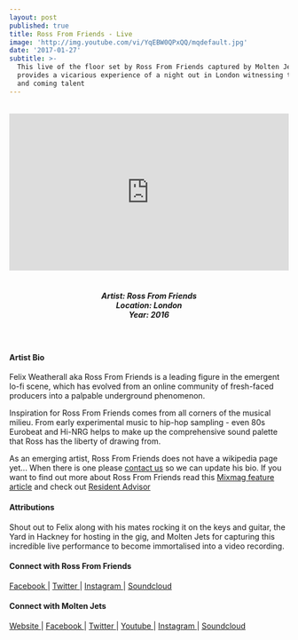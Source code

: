 ```yaml
---
layout: post
published: true
title: Ross From Friends - Live
image: 'http://img.youtube.com/vi/YqEBW0QPxQQ/mqdefault.jpg'
date: '2017-01-27'
subtitle: >-
  This live of the floor set by Ross From Friends captured by Molten Jets
  provides a vicarious experience of a night out in London witnessing top UK up
  and coming talent
---
```

<style>.embed-container { position: relative; padding-bottom: 56.25%; height: 0; overflow: hidden; max-width: 100%; } .embed-container iframe, .embed-container object, .embed-container embed { position: absolute; top: 0; left: 0; width: 100%; height: 100%; }</style><br />
<div class="embed-container">
<iframe allowfullscreen="" frameborder="0" height="315" src="https://www.youtube.com/embed/YqEBW0QPxQQ" width="560"></iframe></div>
<br>
<h5 style="text-align: center;">
Artist: Ross From Friends <br>
Location: London <br>
Year: 2016
</h5>
<br>


#### Artist Bio

Felix Weatherall aka Ross From Friends is a leading figure in the emergent lo-fi scene, which has evolved from an online community of fresh-faced producers into a palpable underground phenomenon.

Inspiration for Ross From Friends comes from all corners of the musical milieu. From early experimental music to hip-hop sampling - even 80s Eurobeat and Hi-NRG helps to make up the comprehensive sound palette that Ross has the liberty of drawing from.

As an emerging artist, Ross From Friends does not have a wikipedia page yet... When there is one please [contact us](http://www.rwz.io/contact) so we can update his bio. If you want to find out more about Ross From Friends read this [Mixmag feature article](http://mixmag.net/feature/impact-ross-from-friends) and check out [Resident Advisor](https://www.residentadvisor.net/dj/rossfromfriends-uk/biography)

#### Attributions

Shout out to Felix along with his mates rocking it on the keys and guitar, the Yard in Hackney for hosting in the gig, and Molten Jets for capturing this incredible live performance to become immortalised into a video recording.

#### Connect with Ross From Friends

<a class="fa fa-facebook" href="https://www.facebook.com/RossFromFriendsMusic" target="_blank"> Facebook </a> |
<a class="fa fa-twitter" href="https://twitter.com/russfrumfrunds" target="_blank"> Twitter </a> |
<a class="fa fa-instagram" href="https://www.instagram.com/rossfromfrens" target="_blank"> Instagram </a> |
<a class="fa fa-soundcloud" href="https://soundcloud.com/rossfromfriends" target="_blank"> Soundcloud </a> 


#### Connect with Molten Jets

<a class="fa fa-globe" href="http://www.moltenjets.com/" target="_blank"> Website </a> |
<a class="fa fa-facebook" href="https://www.facebook.com/moltenjets" target="_blank"> Facebook </a> |
<a class="fa fa-twitter" href="https://twitter.com/molten_jets" target="_blank"> Twitter </a> |
<a class="fa fa-youtube" href="https://www.youtube.com/moltenjets" target="_blank"> Youtube </a> |
<a class="fa fa-instagram" href="https://www.instagram.com/molten_jets" target="_blank"> Instagram </a> |
<a class="fa fa-soundcloud" href="https://soundcloud.com/moltenjets" target="_blank"> Soundcloud </a>
